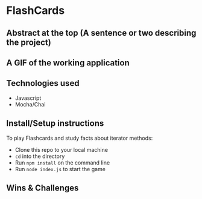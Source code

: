 # FlashCards 

## Abstract at the top (A sentence or two describing the project)

## A GIF of the working application

## Technologies used
- Javascript
- Mocha/Chai

## Install/Setup instructions

To play Flashcards and study facts about iterator methods:
- Clone this repo to your local machine
- `cd` into the directory
- Run `npm install` on the command line
- Run `node index.js` to start the game

## Wins & Challenges





